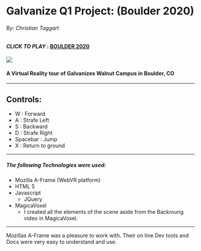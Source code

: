 # Galvanize Q1 Project: (Boulder 2020)
###### By: _Christian Taggart_
#### _CLICK TO PLAY_ : [**BOULDER 2020**](http://aws-website-galvanizevrtour-g3zz7.s3-website-us-east-1.amazonaws.com/)

![](https://github.com/christiantaggart/q1proj/blob/master/img/Screen%20Shot%202017-07-13%20at%2010.40.46%20AM.png?raw=true)

#### A Virtual Reality tour of Galvanizes Walnut Campus in Boulder, CO

---

## Controls:

- W : Forward
- A : Strafe Left
- S :  Backward
- D : Strafe Right
- Spacebar :  Jump
- X : Return to ground

---

##### The following Technologies were used:
- Mozilla A-Frame (WebVR platform)
- HTML 5
- Javascript
  - JQuery
- MagicaVoxel
  - I created all the elements of the scene aside from the Backroung video in MagicaVoxel.

---

Mozillas A-Frame was a pleasure to work with. Their on line Dev tools and Docs were very easy to understand and use.
